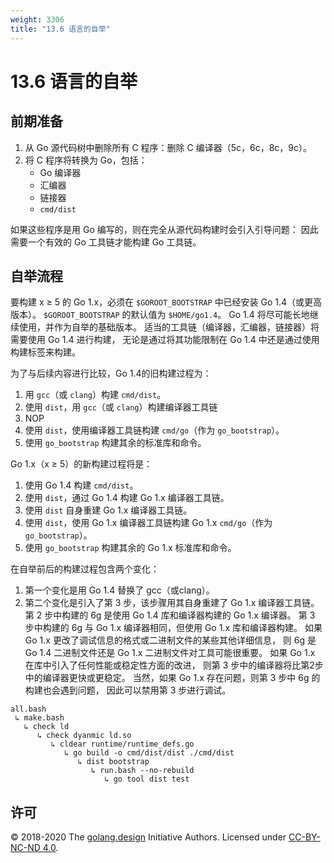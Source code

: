 ```yaml
---
weight: 3306
title: "13.6 语言的自举"
---
```


# 13.6 语言的自举



<!-- 
golang.org/s/go13linker
golang.org/s/go13compiler
golang.org/s/go15bootstrap -->

## 前期准备

1. 从 Go 源代码树中删除所有 C 程序：删除 C 编译器（5c，6c，8c，9c）。
2. 将 C 程序将转换为 Go，包括：
    + Go 编译器
    + 汇编器
    + 链接器
    + `cmd/dist`

如果这些程序是用 Go 编写的，则在完全从源代码构建时会引入引导问题：
因此需要一个有效的 Go 工具链才能构建 Go 工具链。

## 自举流程

要构建 x ≥ 5 的 Go 1.x，必须在 `$GOROOT_BOOTSTRAP` 中已经安装 Go 1.4（或更高版本）。
`$GOROOT_BOOTSTRAP` 的默认值为 `$HOME/go1.4`。
Go 1.4 将尽可能长地继续使用，并作为自举的基础版本。
适当的工具链（编译器，汇编器，链接器）将需要使用 Go 1.4 进行构建，
无论是通过将其功能限制在 Go 1.4 中还是通过使用构建标签来构建。

为了与后续内容进行比较，Go 1.4的旧构建过程为：

1. 用 `gcc`（或 `clang`）构建 `cmd/dist`。
2. 使用 `dist`，用 `gcc`（或 `clang`）构建编译器工具链
3. NOP
4. 使用 `dist`，使用编译器工具链构建 `cmd/go`（作为 `go_bootstrap`）。
5. 使用 `go_bootstrap` 构建其余的标准库和命令。

Go 1.x（x ≥ 5）的新构建过程将是：

1. 使用 Go 1.4 构建 `cmd/dist`。
2. 使用 `dist`，通过 Go 1.4 构建 Go 1.x 编译器工具链。
3. 使用 `dist` 自身重建 Go 1.x 编译器工具链。
4. 使用 `dist`，使用 Go 1.x 编译器工具链构建 Go 1.x `cmd/go`（作为 `go_bootstrap`）。
5. 使用 `go_bootstrap` 构建其余的 Go 1.x 标准库和命令。

在自举前后的构建过程包含两个变化：

1. 第一个变化是用 Go 1.4 替换了 gcc（或clang）。
2. 第二个变化是引入了第 3 步，该步骤用其自身重建了 Go 1.x 编译器工具链。
第 2 步中构建的 6g 是使用 Go 1.4 库和编译器构建的 Go 1.x 编译器。
第 3 步中构建的 6g 与 Go 1.x 编译器相同，但使用 Go 1.x 库和编译器构建。
如果 Go 1.x 更改了调试信息的格式或二进制文件的某些其他详细信息，
则 6g 是 Go 1.4 二进制文件还是 Go 1.x 二进制文件对工具可能很重要。
如果 Go 1.x 在库中引入了任何性能或稳定性方面的改进，
则第 3 步中的编译器将比第2步中的编译器更快或更稳定。
当然，如果 Go 1.x 存在问题，则第 3 步中 6g 的构建也会遇到问题，
因此可以禁用第 3 步进行调试。

```
all.bash
 ↳ make.bash
   ↳ check ld
      ↳ check dyanmic ld.so
         ↳ cldear runtime/runtime_defs.go
            ↳ go build -o cmd/dist/dist ./cmd/dist
               ↳ dist bootstrap
                  ↳ run.bash --no-rebuild
                     ↳ go tool dist test
```

## 许可

&copy; 2018-2020 The [golang.design](https://golang.design) Initiative Authors. Licensed under [CC-BY-NC-ND 4.0](https://creativecommons.org/licenses/by-nc-nd/4.0/).